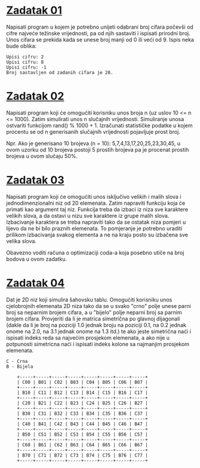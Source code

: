 # [Zadatak 01](./Grupa%20A%20-%20Zadatak%2001.cpp)

Napisati program u kojem je potrebno unijeti odabrani broj cifara počevši od cifre najveće težinske vrijednosti, pa od njih sastaviti i ispisati prirodni broj. Unos cifara se prekida kada se unese broj manji od 0 ili veći od 9. Ispis neka bude oblika:
```
Upisi cifru: 2
Upisi cifru: 8
Upisi cifru: -1
Broj sastavljen od zadanih cifara je 28.
```

# [Zadatak 02](./Grupa%20A%20-%20Zadatak%2002.cpp)

Napisati program koji će omogućiti korisniku unos broja n (uz uslov 10 <= n <= 1000). Zatim
simulirati unos n slučajnih vrijednosti. Simuliranje unosa ostvariti funkcijom rand() % 1000 + 1. Izračunati statističke podatke u kojem procentu se od n generisanih slučajnih vrijednosti pojavljuje prost broj.

Npr. Ako je generisano 10 brojeva (n = 10): 5,7,4,13,17,20,25,23,30,45, u ovom uzorku od 10 brojeva postoji 5 prostih brojeva pa je procenat prostih brojeva u ovom slučaju 50%.

# [Zadatak 03](./Grupa%20A%20-%20Zadatak%2003.cpp)

Napisati program koji će omogućiti unos isključivo velikih i malih slova i jednodimenzionalni niz od 20 elemenata. Zatim napraviti funkciju koja će primati kao argument taj niz. Funkcija treba da izbaci iz niza sve karaktere velikih slova, a da ostavi u nizu sve karaktere iz grupe malih slova. Izbacivanje karaktera se treba napraviti tako da se ostatak niza pomjeri u lijevo da ne bi bilo praznih elemenata. To pomjeranje je potrebno uraditi prilikom izbacivanja svakog elementa a ne na kraju posto su izbačena sve velika slova.

Obavezno voditi računa o optimizaciji coda-a koja posebno utiče na broj bodova u ovom zadatku.

# [Zadatak 04](./Grupa%20A%20-%20Zadatak%2004.cpp)

Dat je 2D niz koji simulira šahovsku tablu. Omogućiti korisniku unos cjelobrojnih elemenata 2D niza tako da se u svako "crno" polje unese parni broj sa neparnim brojem cifara, a u "bijelo" polje neparni broj sa parnim brojem cifara. Provjeriti da li je matrica simetrična po glavnoj dijagonali (dakle da li je broj na poziciji 1.0 jednak broju na poziciji 0.1, na 0.2 jednak onome na 2.0, na 3.1 jednak onome na 1.3 itd.) te ako jeste simetrična naći i ispisati indeks reda sa najvećim prosjekom elemenata, a ako nije u potpunosti simetricna naći i ispisati indeks kolone sa najmanjim prosjekom elemenata.
    
    C - Crna
    B - Bijela
```
    +-----+-----+-----+-----+-----+-----+-----+-----+
    | C00 | B01 | C02 | B03 | C04 | B05 | C06 | B07 |
    +-----+-----+-----+-----+-----+-----+-----+-----+
    | B10 | C11 | B12 | C13 | B14 | C15 | B16 | C17 |
    +-----+-----+-----+-----+-----+-----+-----+-----+
    | C20 | B21 | C22 | B23 | C24 | B25 | C26 | B27 |
    +-----+-----+-----+-----+-----+-----+-----+-----+
    | B30 | C31 | B32 | C33 | B34 | C35 | B36 | C37 |
    +-----+-----+-----+-----+-----+-----+-----+-----+
    | C40 | B41 | C42 | B43 | C44 | B45 | C46 | B47 |
    +-----+-----+-----+-----+-----+-----+-----+-----+
    | B50 | C51 | B52 | C53 | B54 | C55 | B56 | C57 |
    +-----+-----+-----+-----+-----+-----+-----+-----+
    | C60 | B61 | C62 | B63 | C64 | B65 | C66 | B67 |
    +-----+-----+-----+-----+-----+-----+-----+-----+
    | B70 | C71 | B72 | C73 | B74 | C75 | B76 | C77 |
    +-----+-----+-----+-----+-----+-----+-----+-----+
```